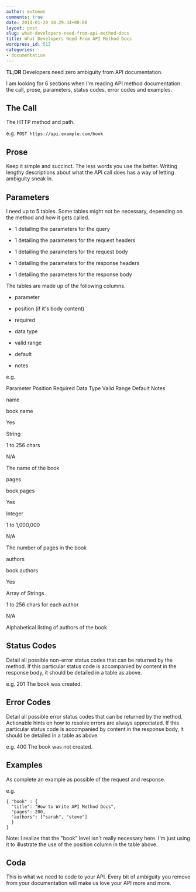 ```yaml
---
author: evtoews
comments: true
date: 2014-01-20 18:29:34+00:00
layout: post
slug: what-developers-need-from-api-method-docs
title: What Developers Need From API Method Docs
wordpress_id: 513
categories:
- documentation
---
```


**TL;DR** Developers need zero ambiguity from API documentation.

I am looking for 6 sections when I'm reading API method documentation: the call, prose, parameters, status codes, error codes and examples.


## The Call


The HTTP method and path.

e.g. `POST https://api.example.com/book`


## Prose


Keep it simple and succinct. The less words you use the better. Writing lengthy descriptions about what the API call does has a way of letting ambiguity sneak in.


## Parameters


I need up to 5 tables. Some tables might not be necessary, depending on the method and how it gets called.



	
  * 1 detailing the parameters for the query

	
  * 1 detailing the parameters for the request headers

	
  * 1 detailing the parameters for the request body

	
  * 1 detailing the parameters for the response headers

	
  * 1 detailing the parameters for the response body


The tables are made up of the following columns.

	
  * parameter

	
  * position (if it's body content)

	
  * required

	
  * data type

	
  * valid range

	
  * default

	
  * notes


e.g.







Parameter
Position
Required
Data Type
Valid Range
Default
Notes





name


book.name


Yes


String


1 to 256 chars


N/A


The name of the book






pages


book.pages


Yes


Integer


1 to 1,000,000


N/A


The number of pages in the book






authors


book.authors


Yes


Array of Strings


1 to 256 chars for each author


N/A


Alphabetical listing of authors of the book






## Status Codes


Detail all possible non-error status codes that can be returned by the method. If this particular status code is accompanied by content in the response body, it should be detailed in a table as above.

e.g. 201 The book was created.


## Error Codes


Detail all possible error status codes that can be returned by the method. Actionable hints on how to resolve errors are always appreciated. If this particular status code is accompanied by content in the response body, it should be detailed in a table as above.

e.g. 400 The book was not created.


## Examples


As complete an example as possible of the request and response.

e.g.

    
    { "book" : {
      "title": "How to Write API Method Docs",
      "pages": 200,
      "authors": ["sarah", "steve"]
      }
    }


Note: I realize that the "book" level isn't really necessary here. I'm just using it to illustrate the use of the position column in the table above.


## Coda


This is what we need to code to your API. Every bit of ambiguity you remove from your documentation will make us love your API more and more.
